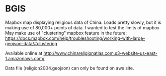 # BGIS
Mapbox map displaying religious data of China. Loads pretty slowly, but it is making use of 80,000+ points of data. I wanted to test the limits of mapbox. May make use of "clustering" mapbox feature in the future: https://docs.mapbox.com/help/troubleshooting/working-with-large-geojson-data/#clustering

Available online at http://www.chinareligionatlas.com.s3-website-us-east-1.amazonaws.com/

Data file (religion2004.geojson) can only be found on aws site.
